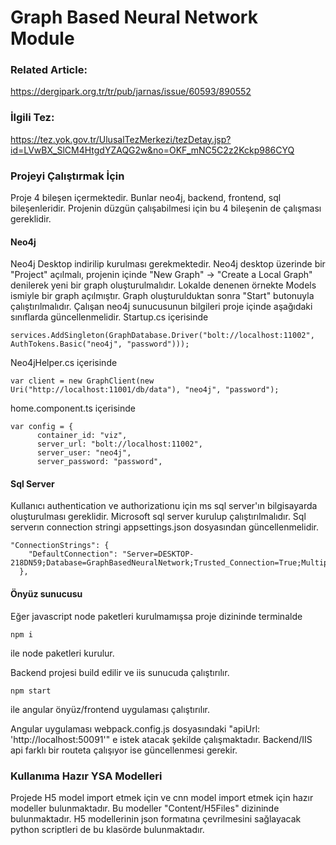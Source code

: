 # Graph Based Neural Network Module

### Related Article:
https://dergipark.org.tr/tr/pub/jarnas/issue/60593/890552

### İlgili Tez:
https://tez.yok.gov.tr/UlusalTezMerkezi/tezDetay.jsp?id=LVwBX_SlCM4HtgdYZAQG2w&no=OKF_mNC5C2z2Kckp986CYQ

### Projeyi Çalıştırmak İçin

Proje 4 bileşen içermektedir. Bunlar neo4j, backend, frontend, sql bileşenleridir. Projenin düzgün çalışabilmesi için bu 4 bileşenin de çalışması gereklidir.

#### Neo4j
Neo4j Desktop indirilip kurulması gerekmektedir. Neo4j desktop üzerinde bir "Project" açılmalı, projenin içinde "New Graph" -> "Create a Local Graph" denilerek yeni bir graph oluşturulmalıdır. Lokalde denenen örnekte Models ismiyle bir graph açılmıştır. Graph oluşturulduktan sonra "Start" butonuyla çalıştırılmalıdır. 
Çalışan neo4j sunucusunun bilgileri proje içinde aşağıdaki sınıflarda güncellenmelidir.
Startup.cs içerisinde 
```
services.AddSingleton(GraphDatabase.Driver("bolt://localhost:11002", AuthTokens.Basic("neo4j", "password")));
```
Neo4jHelper.cs içerisinde 
```
var client = new GraphClient(new Uri("http://localhost:11001/db/data"), "neo4j", "password");
```
home.component.ts içerisinde
```
var config = {
      container_id: "viz",
      server_url: "bolt://localhost:11002",
      server_user: "neo4j",
      server_password: "password",
```
#### Sql Server
Kullanıcı authentication ve authorizationu için ms sql server'ın bilgisayarda oluşturulması gereklidir. Microsoft sql server kurulup çalıştırılmalıdır. Sql serverın connection stringi appsettings.json dosyasından güncellenmelidir. 
```
"ConnectionStrings": {
    "DefaultConnection": "Server=DESKTOP-218DN59;Database=GraphBasedNeuralNetwork;Trusted_Connection=True;MultipleActiveResultSets=true"
  },
```
#### Önyüz sunucusu
Eğer javascript node paketleri kurulmamışsa proje dizininde terminalde
```
npm i
```
ile node paketleri kurulur.

Backend projesi build edilir ve iis sunucuda çalıştırılır. 

```
npm start
```
ile angular önyüz/frontend uygulaması çalıştırılır.

Angular uygulaması webpack.config.js dosyasındaki "apiUrl: 'http://localhost:50091'" e istek atacak şekilde çalışmaktadır. Backend/IIS api farklı bir routeta çalışıyor ise güncellenmesi gerekir.

### Kullanıma Hazır YSA Modelleri

Projede H5 model import etmek için ve cnn model import etmek için hazır modeller bulunmaktadır. Bu modeller "Content/H5Files" dizininde bulunmaktadır. H5 modellerinin json formatına çevrilmesini sağlayacak python scriptleri de bu klasörde bulunmaktadır.
